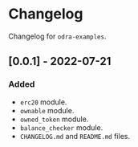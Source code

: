 # Changelog

Changelog for `odra-examples`.

## [0.0.1] - 2022-07-21
### Added
- `erc20` module.
- `ownable` module.
- `owned_token` module.
- `balance_checker` module.
- `CHANGELOG.md` and `README.md` files.
